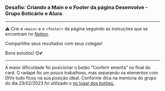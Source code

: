 ### Desafio: Criando a Main e o Footer da página Desenvolve - Grupo Boticário e Alura
<hr>



⚠️ Crie a `<main>` e o `<footer>` da página seguindo as instruções que se encontram no [Notion](https://milenaemmert.notion.site/Desafio-Criando-o-Footer-da-p-gina-a87c70459fb942aba9b62cc952a17128).

Compartilhe seus resultados com seus colegas! 

Bons estudos! 😊💕

-----

A maior dificuldade foi posicionar o botão "Conferir ementa" no final do card. O radapé foi um pouco trabalhoso, mas separando os elementos com DIVs tudo ficou na sua posição ideal. Conforme dica na mentoria do grupo do dia 23/02/2023 foi utilizado o <a href> no lugar dos botões.
